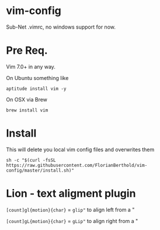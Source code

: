 # vim-config
Sub-Net .vimrc, no windows support for now.

# Pre Req.
Vim 7.0+ in any way.

On Ubuntu something like
```
aptitude install vim -y
```

On OSX via Brew
```
brew install vim
```

# Install
This will delete you local vim config files and overwrites them
```
sh -c "$(curl -fsSL https://raw.githubusercontent.com/FlorianBerthold/vim-config/master/install.sh)"
```




# Lion - text aligment plugin
```[count]gl{motion}{char}``` = ```glip"``` to align left from a "

```[count]gL{motion}{char}``` = ```gLip"``` to align right from a "
